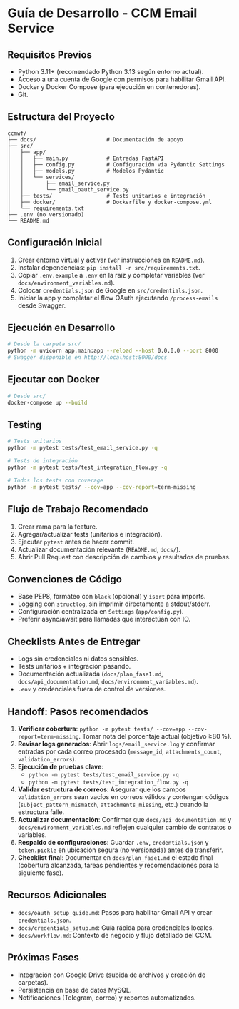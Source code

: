 # Guía de Desarrollo - CCM Email Service

## Requisitos Previos

- Python 3.11+ (recomendado Python 3.13 según entorno actual).
- Acceso a una cuenta de Google con permisos para habilitar Gmail API.
- Docker y Docker Compose (para ejecución en contenedores).
- Git.

## Estructura del Proyecto

```
ccmwf/
├── docs/                      # Documentación de apoyo
├── src/
│   ├── app/
│   │   ├── main.py            # Entradas FastAPI
│   │   ├── config.py          # Configuración vía Pydantic Settings
│   │   ├── models.py          # Modelos Pydantic
│   │   └── services/
│   │       ├── email_service.py
│   │       └── gmail_oauth_service.py
│   ├── tests/                 # Tests unitarios e integración
│   ├── docker/                # Dockerfile y docker-compose.yml
│   └── requirements.txt
├── .env (no versionado)
└── README.md
```

## Configuración Inicial

1. Crear entorno virtual y activar (ver instrucciones en `README.md`).
2. Instalar dependencias: `pip install -r src/requirements.txt`.
3. Copiar `.env.example` a `.env` en la raíz y completar variables (ver `docs/environment_variables.md`).
4. Colocar `credentials.json` de Google en `src/credentials.json`.
5. Iniciar la app y completar el flow OAuth ejecutando `/process-emails` desde Swagger.

## Ejecución en Desarrollo

```bash
# Desde la carpeta src/
python -m uvicorn app.main:app --reload --host 0.0.0.0 --port 8000
# Swagger disponible en http://localhost:8000/docs
```

## Ejecutar con Docker

```bash
# Desde src/
docker-compose up --build
```

## Testing

```bash
# Tests unitarios
python -m pytest tests/test_email_service.py -q

# Tests de integración
python -m pytest tests/test_integration_flow.py -q

# Todos los tests con coverage
python -m pytest tests/ --cov=app --cov-report=term-missing
```

## Flujo de Trabajo Recomendado

1. Crear rama para la feature.
2. Agregar/actualizar tests (unitarios e integración).
3. Ejecutar `pytest` antes de hacer commit.
4. Actualizar documentación relevante (`README.md`, `docs/`).
5. Abrir Pull Request con descripción de cambios y resultados de pruebas.

## Convenciones de Código

- Base PEP8, formateo con `black` (opcional) y `isort` para imports.
- Logging con `structlog`, sin imprimir directamente a stdout/stderr.
- Configuración centralizada en `Settings` (`app/config.py`).
- Preferir async/await para llamadas que interactúan con IO.

## Checklists Antes de Entregar

- Logs sin credenciales ni datos sensibles.
- Tests unitarios + integración pasando.
- Documentación actualizada (`docs/plan_fase1.md`, `docs/api_documentation.md`, `docs/environment_variables.md`).
- `.env` y credenciales fuera de control de versiones.

## Handoff: Pasos recomendados

1. **Verificar cobertura**: `python -m pytest tests/ --cov=app --cov-report=term-missing`. Tomar nota del porcentaje actual (objetivo ≥80 %).
2. **Revisar logs generados**: Abrir `logs/email_service.log` y confirmar entradas por cada correo procesado (`message_id`, `attachments_count`, `validation_errors`).
3. **Ejecución de pruebas clave**:
   - `python -m pytest tests/test_email_service.py -q`
   - `python -m pytest tests/test_integration_flow.py -q`
4. **Validar estructura de correos**: Asegurar que los campos `validation_errors` sean vacíos en correos válidos y contengan códigos (`subject_pattern_mismatch`, `attachments_missing`, etc.) cuando la estructura falle.
5. **Actualizar documentación**: Confirmar que `docs/api_documentation.md` y `docs/environment_variables.md` reflejen cualquier cambio de contratos o variables.
6. **Respaldo de configuraciones**: Guardar `.env`, `credentials.json` y `token.pickle` en ubicación segura (no versionada) antes de transferir.
7. **Checklist final**: Documentar en `docs/plan_fase1.md` el estado final (cobertura alcanzada, tareas pendientes y recomendaciones para la siguiente fase).

## Recursos Adicionales

- `docs/oauth_setup_guide.md`: Pasos para habilitar Gmail API y crear `credentials.json`.
- `docs/credentials_setup.md`: Guía rápida para credenciales locales.
- `docs/workflow.md`: Contexto de negocio y flujo detallado del CCM.

## Próximas Fases

- Integración con Google Drive (subida de archivos y creación de carpetas).
- Persistencia en base de datos MySQL.
- Notificaciones (Telegram, correo) y reportes automatizados.
